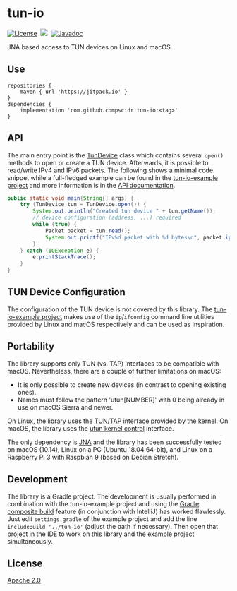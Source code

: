 # tun-io  
[![License](https://img.shields.io/github/license/isotes/tun-io)](LICENSE)&nbsp;
[![](https://jitpack.io/v/compscidr/tun-io.svg)](https://jitpack.io/#compscidr/tun-io)&nbsp;
[![Javadoc](https://img.shields.io/badge/docs-javadoc-blue)](https://isotes.github.io/javadoc/tun-io-1.0.0/)&nbsp;

JNA based access to TUN devices on Linux and macOS.

## Use
```
repositories {
    maven { url 'https://jitpack.io' }
}
dependencies {
    implementation 'com.github.compscidr:tun-io:<tag>'
}
```

## API
The main entry point is the [TunDevice](src/main/java/io/github/isotes/net/tun/io/TunDevice.java) class which contains several `open()` methods to open or create a TUN device. Afterwards, it is possible to read/write IPv4 and IPv6 packets. The following shows a minimal code snippet while a full-fledged example can be found in the [tun-io-example project](https://github.com/isotes/tun-io-example) and more information is in the [API documentation](https://isotes.github.io/javadoc/tun-io-1.0.0/).


```Java
public static void main(String[] args) {
    try (TunDevice tun = TunDevice.open()) {
        System.out.println("Created tun device " + tun.getName());
        // device configuration (address, ...) required
        while (true) {
            Packet packet = tun.read();
            System.out.printf("IPv%d packet with %d bytes\n", packet.ipVersion(), packet.size());
        }
    } catch (IOException e) {
        e.printStackTrace();
    }
}
```


## TUN Device Configuration
The configuration of the TUN device is not covered by this library. The [tun-io-example project](https://github.com/isotes/tun-io-example) makes use of the `ip`/`ifconfig` command line utilities provided by Linux and macOS respectively and can be used as inspiration.


## Portability
The library supports only TUN (vs. TAP) interfaces to be compatible with macOS. Nevertheless, there are a couple of further limitations on macOS:
 - It is only possible to create new devices (in contrast to opening existing ones).
 - Names must follow the pattern 'utun[NUMBER]' with 0 being already in use on macOS Sierra and newer.

On Linux, the library uses the [TUN/TAP](https://www.kernel.org/doc/Documentation/networking/tuntap.txt) interface provided by the kernel. On macOS, the library uses the [utun kernel control](https://github.com/apple/darwin-xnu/blob/master/bsd/net/if_utun.h) interface.

The only dependency is [JNA](https://github.com/java-native-access/jna) and the library has been successfully tested on macOS (10.14), Linux on a PC (Ubuntu 18.04 64-bit), and Linux on a Raspberry PI 3 with Raspbian 9 (based on Debian Stretch).


## Development
The library is a Gradle project. The development is usually performed in combination with the tun-io-example project and using the [Gradle composite build](https://docs.gradle.org/current/userguide/composite_builds.html) feature (in conjunction with IntelliJ) has worked flawlessly. Just edit `settings.gradle` of the example project and add the line `includeBuild '../tun-io'` (adjust the path if necessary). Then open that project in the IDE to work on this library and the example project simultaneously.


## License
[Apache 2.0](LICENSE)
